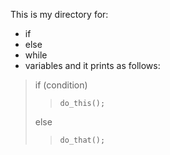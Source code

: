 This is my directory for:
* if
* else
* while
* variables 
and it prints as follows:

>	if (condition)
> >		do_this();
>	else
> >		do_that();
